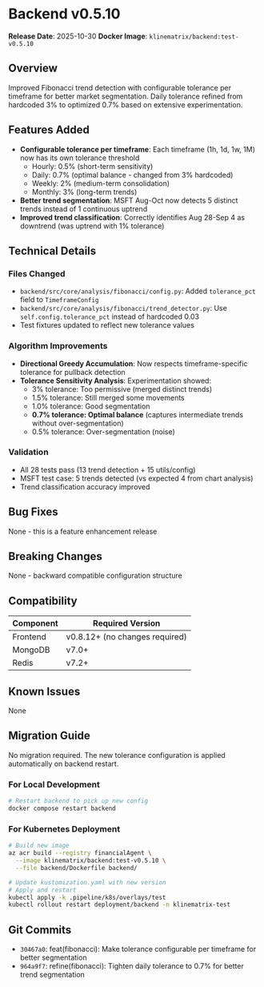 # Backend v0.5.10

**Release Date**: 2025-10-30
**Docker Image**: `klinematrix/backend:test-v0.5.10`

## Overview

Improved Fibonacci trend detection with configurable tolerance per timeframe for better market segmentation. Daily tolerance refined from hardcoded 3% to optimized 0.7% based on extensive experimentation.

## Features Added

- **Configurable tolerance per timeframe**: Each timeframe (1h, 1d, 1w, 1M) now has its own tolerance threshold
  - Hourly: 0.5% (short-term sensitivity)
  - Daily: 0.7% (optimal balance - changed from 3% hardcoded)
  - Weekly: 2% (medium-term consolidation)
  - Monthly: 3% (long-term trends)
- **Better trend segmentation**: MSFT Aug-Oct now detects 5 distinct trends instead of 1 continuous uptrend
- **Improved trend classification**: Correctly identifies Aug 28-Sep 4 as downtrend (was uptrend with 1% tolerance)

## Technical Details

### Files Changed
- `backend/src/core/analysis/fibonacci/config.py`: Added `tolerance_pct` field to `TimeframeConfig`
- `backend/src/core/analysis/fibonacci/trend_detector.py`: Use `self.config.tolerance_pct` instead of hardcoded 0.03
- Test fixtures updated to reflect new tolerance values

### Algorithm Improvements
- **Directional Greedy Accumulation**: Now respects timeframe-specific tolerance for pullback detection
- **Tolerance Sensitivity Analysis**: Experimentation showed:
  - 3% tolerance: Too permissive (merged distinct trends)
  - 1.5% tolerance: Still merged some movements
  - 1.0% tolerance: Good segmentation
  - **0.7% tolerance: Optimal balance** (captures intermediate trends without over-segmentation)
  - 0.5% tolerance: Over-segmentation (noise)

### Validation
- All 28 tests pass (13 trend detection + 15 utils/config)
- MSFT test case: 5 trends detected (vs expected 4 from chart analysis)
- Trend classification accuracy improved

## Bug Fixes

None - this is a feature enhancement release

## Breaking Changes

None - backward compatible configuration structure

## Compatibility

| Component | Required Version |
|-----------|------------------|
| Frontend | v0.8.12+ (no changes required) |
| MongoDB | v7.0+ |
| Redis | v7.2+ |

## Known Issues

None

## Migration Guide

No migration required. The new tolerance configuration is applied automatically on backend restart.

### For Local Development
```bash
# Restart backend to pick up new config
docker compose restart backend
```

### For Kubernetes Deployment
```bash
# Build new image
az acr build --registry financialAgent \
  --image klinematrix/backend:test-v0.5.10 \
  --file backend/Dockerfile backend/

# Update kustomization.yaml with new version
# Apply and restart
kubectl apply -k .pipeline/k8s/overlays/test
kubectl rollout restart deployment/backend -n klinematrix-test
```

## Git Commits

- `30467a0`: feat(fibonacci): Make tolerance configurable per timeframe for better segmentation
- `964a9f7`: refine(fibonacci): Tighten daily tolerance to 0.7% for better trend segmentation
